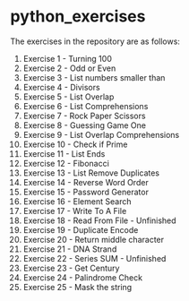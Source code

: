 # python_exercises
The exercises in the repository are as follows:
 1. Exercise 1 - Turning 100
 2. Exercise 2 - Odd or Even
 3. Exercise 3 - List numbers smaller than
 4. Exercise 4 - Divisors 
 5. Exercise 5 - List Overlap
 6. Exercise 6 - List Comprehensions
 7. Exercise 7 - Rock Paper Scissors
 8. Exercise 8 - Guessing Game One
 9. Exercise 9 - List Overlap Comprehensions
 10. Exercise 10 - Check if Prime
 11. Exercise 11 - List Ends
 12. Exercise 12 - Fibonacci
 13. Exercise 13 - List Remove Duplicates
 14. Exercise 14 - Reverse Word Order
 15. Exercise 15 - Password Generator
 16. Exercise 16 - Element Search
 17. Exercise 17 - Write To A File
 18. Exercise 18 - Read From File - Unfinished
 19. Exercise 19 - Duplicate Encode
 20. Exercise 20 - Return middle character
 21. Exercise 21 - DNA Strand
 22. Exercise 22 - Series SUM - Unfinished
 23. Exercise 23 - Get Century
 24. Exercise 24 - Palindrome Check
 25. Exercise 25 - Mask the string
